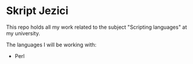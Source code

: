 # Skript Jezici

This repo holds all my work related to the subject "Scripting languages" at my university.

The languages I will be working with:
* Perl
